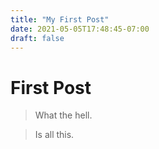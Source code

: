 ```yaml
---
title: "My First Post"
date: 2021-05-05T17:48:45-07:00
draft: false
---
```


# First Post

> What the hell.

> Is all this.
